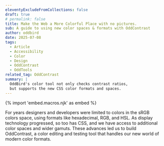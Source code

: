```yaml
---
eleventyExcludeFromCollections: false
draft: true
# permalink: false
title: Make the Web a More Colorful Place with no pictures.
sub: A guide to using new color spaces & formats with OddContrast
author: oddbird
date: 2025-07-08
tags:
  - Article
  - Accessibility
  - Color
  - Design
  - OddContrast
  - OddTools
related_tag: OddContrast
summary: |
  OddBird's color tool not only checks contrast ratios,
  but supports the new CSS color formats and spaces.
---
```


{% import 'embed.macros.njk' as embed %}

For years designers and developers were limited to colors in the sRGB colors
space, using formats like hexadecimal, RGB, and HSL. As display technology
progressed, so too has CSS, and we have access to additional color spaces and
wider gamuts. These advances led us to build OddContrast, a color editing and
testing tool that handles our new world of modern color formats.
